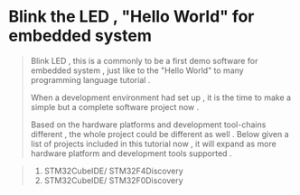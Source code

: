 # Blink the LED ,  "Hello World" for embedded system  
>Blink LED , this is a commonly to be a first demo software for embedded system , just like to the "Hello World" to many programming language tutorial .
>
>When a development environment had set up , it is the time to make a simple but a complete software project now .
>
>Based on the hardware platforms and development tool-chains different , the whole project could be different as well .  Below given a list of projects included in this tutorial now , it will expand as more hardware platform and development tools supported . 

> 1. STM32CubeIDE/ STM32F4Discovery 
> 2. STM32CubeIDE/ STM32F0Discovery
